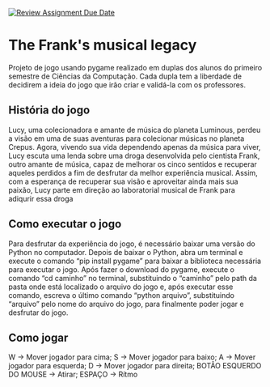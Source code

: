 [![Review Assignment Due Date](https://classroom.github.com/assets/deadline-readme-button-24ddc0f5d75046c5622901739e7c5dd533143b0c8e959d652212380cedb1ea36.svg)](https://classroom.github.com/a/qMYffwgb)
# The Frank's musical legacy

Projeto de jogo usando pygame realizado em duplas dos alunos do primeiro semestre de Ciências da Computação. Cada dupla tem a liberdade de decidirem a ideia do jogo que irão criar e validá-la com os professores.

## História do jogo

Lucy, uma colecionadora e amante de música do planeta Luminous, perdeu a visão em uma de suas aventuras para colecionar músicas no planeta Crepus. Agora, vivendo sua vida dependendo apenas da música para viver, Lucy escuta uma lenda sobre uma droga desenvolvida pelo cientista Frank, outro amante de música, capaz de melhorar os cinco sentidos e recuperar aqueles perdidos a fim de desfrutar da melhor experiência musical. Assim, com a esperança de recuperar sua visão e aproveitar ainda mais sua paixão, Lucy parte em direção ao laboratorial musical de Frank para adiqurir essa droga

## Como executar o jogo

Para desfrutar da experiência do jogo, é necessário baixar uma versão do Python no computador. Depois de baixar o Python, abra um terminal e execute o comando “pip install pygame” para baixar a biblioteca necessária para executar o jogo. Após fazer o download do pygame, execute o comando “cd caminho” no terminal, substituindo o “caminho” pelo path da pasta onde está localizado o arquivo do jogo e, após executar esse comando, escreva o último comando “python arquivo”, substituindo “arquivo” pelo nome do arquivo do jogo, para finalmente poder jogar e desfrutar do jogo.

## Como jogar

W -> Mover jogador para cima; S -> Mover jogador para baixo; A -> Mover jogador para esquerda; D -> Mover jogador para direita; BOTÂO ESQUERDO DO MOUSE -> Atirar; ESPAÇO -> Rítmo